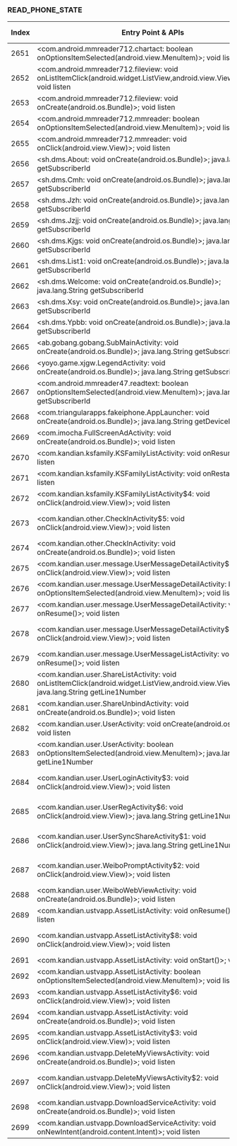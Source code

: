 ### READ_PHONE_STATE
| Index | Entry Point & APIs | Screen shot | Resource id | Label |
| ------------- | ------------- | ------------- |-------------|-------------|
| 2651 | <com.android.mmreader712.chartact: boolean onOptionsItemSelected(android.view.MenuItem)>; void listen | ![](D:\COSMOS\output\py\Drebin\VirusShare_Android_20130506\VirusShare_6246f477de5f06ad73a875737546029b\com.android.mmreader712.chartact.png) |  | |
| 2652 | <com.android.mmreader712.fileview: void onListItemClick(android.widget.ListView,android.view.View,int,long)>; void listen | ![](D:\COSMOS\output\py\Drebin\VirusShare_Android_20130506\VirusShare_6246f477de5f06ad73a875737546029b\com.android.mmreader712.fileview.png) |  | |
| 2653 | <com.android.mmreader712.fileview: void onCreate(android.os.Bundle)>; void listen | ![](D:\COSMOS\output\py\Drebin\VirusShare_Android_20130506\VirusShare_6246f477de5f06ad73a875737546029b\com.android.mmreader712.fileview.png) |  | |
| 2654 | <com.android.mmreader712.mmreader: boolean onOptionsItemSelected(android.view.MenuItem)>; void listen | ![](D:\COSMOS\output\py\Drebin\VirusShare_Android_20130506\VirusShare_6246f477de5f06ad73a875737546029b\com.android.mmreader712.mmreader.png) |  | |
| 2655 | <com.android.mmreader712.mmreader: void onClick(android.view.View)>; void listen | ![](D:\COSMOS\output\py\Drebin\VirusShare_Android_20130506\VirusShare_6246f477de5f06ad73a875737546029b\com.android.mmreader712.mmreader.png) |  | |
| 2656 | <sh.dms.About: void onCreate(android.os.Bundle)>; java.lang.String getSubscriberId | ![](D:\COSMOS\output\py\Drebin\VirusShare_Android_20130506\VirusShare_ada2618ae62961331bfa3c3825f69731\sh.dms.About.png) |  | |
| 2657 | <sh.dms.Cmh: void onCreate(android.os.Bundle)>; java.lang.String getSubscriberId | ![](D:\COSMOS\output\py\Drebin\VirusShare_Android_20130506\VirusShare_ada2618ae62961331bfa3c3825f69731\sh.dms.Cmh.png) |  | |
| 2658 | <sh.dms.Jzh: void onCreate(android.os.Bundle)>; java.lang.String getSubscriberId | ![](D:\COSMOS\output\py\Drebin\VirusShare_Android_20130506\VirusShare_ada2618ae62961331bfa3c3825f69731\sh.dms.Jzh.png) |  | |
| 2659 | <sh.dms.Jzjj: void onCreate(android.os.Bundle)>; java.lang.String getSubscriberId | ![](D:\COSMOS\output\py\Drebin\VirusShare_Android_20130506\VirusShare_ada2618ae62961331bfa3c3825f69731\sh.dms.Jzjj.png) |  | |
| 2660 | <sh.dms.Kjgs: void onCreate(android.os.Bundle)>; java.lang.String getSubscriberId | ![](D:\COSMOS\output\py\Drebin\VirusShare_Android_20130506\VirusShare_ada2618ae62961331bfa3c3825f69731\sh.dms.Kjgs.png) |  | |
| 2661 | <sh.dms.List1: void onCreate(android.os.Bundle)>; java.lang.String getSubscriberId | ![](D:\COSMOS\output\py\Drebin\VirusShare_Android_20130506\VirusShare_ada2618ae62961331bfa3c3825f69731\sh.dms.List1.png) |  | |
| 2662 | <sh.dms.Welcome: void onCreate(android.os.Bundle)>; java.lang.String getSubscriberId | ![](D:\COSMOS\output\py\Drebin\VirusShare_Android_20130506\VirusShare_ada2618ae62961331bfa3c3825f69731\sh.dms.Welcome.png) |  | |
| 2663 | <sh.dms.Xsy: void onCreate(android.os.Bundle)>; java.lang.String getSubscriberId | ![](D:\COSMOS\output\py\Drebin\VirusShare_Android_20130506\VirusShare_ada2618ae62961331bfa3c3825f69731\sh.dms.Xsy.png) |  | |
| 2664 | <sh.dms.Ypbb: void onCreate(android.os.Bundle)>; java.lang.String getSubscriberId | ![](D:\COSMOS\output\py\Drebin\VirusShare_Android_20130506\VirusShare_ada2618ae62961331bfa3c3825f69731\sh.dms.Ypbb.png) |  | |
| 2665 | <ab.gobang.gobang.SubMainActivity: void onCreate(android.os.Bundle)>; java.lang.String getSubscriberId | ![](D:\COSMOS\output\py\Drebin\VirusShare_Android_20130506\VirusShare_f0bba181c91e36c15431d0c278751042\ab.gobang.gobang.SubMainActivity.png) |  | |
| 2666 | <yoyo.game.xjgw.LegendActivity: void onCreate(android.os.Bundle)>; java.lang.String getSubscriberId | ![](D:\COSMOS\output\py\Drebin\VirusShare_Android_20130506\VirusShare_62aa2415da0b48973157465871d9efb7\yoyo.game.xjgw.LegendActivity.png) |  | |
| 2667 | <com.android.mmreader47.readtext: boolean onOptionsItemSelected(android.view.MenuItem)>; java.lang.String getSubscriberId | ![](D:\COSMOS\output\py\Drebin\VirusShare_Android_20130506\VirusShare_62fd454a0bdbaaa946e3365993252f82\com.android.mmreader47.readtext.png) |  | |
| 2668 | <com.triangularapps.fakeiphone.AppLauncher: void onCreate(android.os.Bundle)>; java.lang.String getDeviceId | ![](D:\COSMOS\output\py\Drebin\VirusShare_Android_20130506\VirusShare_7af6a6e8b7e944528ca015fd31b4252d\com.triangularapps.fakeiphone.AppLauncher.png) |  | |
| 2669 | <com.imocha.FullScreenAdActivity: void onCreate(android.os.Bundle)>; void listen | ![](D:\COSMOS\output\py\Drebin\VirusShare_Android_20130506\VirusShare_64595518b0417e4b57c5bdc7967aaf68\com.imocha.FullScreenAdActivity.png) |  | |
| 2670 | <com.kandian.ksfamily.KSFamilyListActivity: void onResume()>; void listen | ![](D:\COSMOS\output\py\Drebin\VirusShare_Android_20130506\VirusShare_64595518b0417e4b57c5bdc7967aaf68\com.kandian.ksfamily.KSFamilyListActivity.png) |  | |
| 2671 | <com.kandian.ksfamily.KSFamilyListActivity: void onRestart()>; void listen | ![](D:\COSMOS\output\py\Drebin\VirusShare_Android_20130506\VirusShare_64595518b0417e4b57c5bdc7967aaf68\com.kandian.ksfamily.KSFamilyListActivity.png) |  | |
| 2672 | <com.kandian.ksfamily.KSFamilyListActivity$4: void onClick(android.view.View)>; void listen | ![](D:\COSMOS\output\py\Drebin\VirusShare_Android_20130506\VirusShare_637d328bf48ec23d4f4ca2b09ec9b9c3\com.kandian.ksfamily.KSFamilyListActivity.png) |  | |
| 2673 | <com.kandian.other.CheckInActivity$5: void onClick(android.view.View)>; void listen | ![](D:\COSMOS\output\py\Drebin\VirusShare_Android_20130506\VirusShare_637d328bf48ec23d4f4ca2b09ec9b9c3\com.kandian.other.CheckInActivity.png) | {'2131361838': <sensitive_component.SensitiveComponent.SensitiveView object at 0x000001C6ADAC1978>} | |
| 2674 | <com.kandian.other.CheckInActivity: void onCreate(android.os.Bundle)>; void listen | ![](D:\COSMOS\output\py\Drebin\VirusShare_Android_20130506\VirusShare_637d328bf48ec23d4f4ca2b09ec9b9c3\com.kandian.other.CheckInActivity.png) |  | |
| 2675 | <com.kandian.user.message.UserMessageDetailActivity$2: void onClick(android.view.View)>; void listen | ![](D:\COSMOS\output\py\Drebin\VirusShare_Android_20130506\VirusShare_637d328bf48ec23d4f4ca2b09ec9b9c3\com.kandian.user.message.UserMessageDetailActivity.png) |  | |
| 2676 | <com.kandian.user.message.UserMessageDetailActivity: boolean onOptionsItemSelected(android.view.MenuItem)>; void listen | ![](D:\COSMOS\output\py\Drebin\VirusShare_Android_20130506\VirusShare_64595518b0417e4b57c5bdc7967aaf68\com.kandian.user.message.UserMessageDetailActivity.png) |  | |
| 2677 | <com.kandian.user.message.UserMessageDetailActivity: void onResume()>; void listen | ![](D:\COSMOS\output\py\Drebin\VirusShare_Android_20130506\VirusShare_64595518b0417e4b57c5bdc7967aaf68\com.kandian.user.message.UserMessageDetailActivity.png) |  | |
| 2678 | <com.kandian.user.message.UserMessageDetailActivity$3: void onClick(android.view.View)>; void listen | ![](D:\COSMOS\output\py\Drebin\VirusShare_Android_20130506\VirusShare_64595518b0417e4b57c5bdc7967aaf68\com.kandian.user.message.UserMessageDetailActivity.png) | {'2131361907': <sensitive_component.SensitiveComponent.SensitiveView object at 0x000001C6AD946240>} | |
| 2679 | <com.kandian.user.message.UserMessageListActivity: void onResume()>; void listen | ![](D:\COSMOS\output\py\Drebin\VirusShare_Android_20130506\VirusShare_64595518b0417e4b57c5bdc7967aaf68\com.kandian.user.message.UserMessageListActivity.png) |  | |
| 2680 | <com.kandian.user.ShareListActivity: void onListItemClick(android.widget.ListView,android.view.View,int,long)>; java.lang.String getLine1Number | ![](D:\COSMOS\output\py\Drebin\VirusShare_Android_20130506\VirusShare_6a5766a1c8804aad3310f7d3c26daa21\com.kandian.user.ShareListActivity.png) |  | |
| 2681 | <com.kandian.user.ShareUnbindActivity: void onCreate(android.os.Bundle)>; void listen | ![](D:\COSMOS\output\py\Drebin\VirusShare_Android_20130506\VirusShare_637d328bf48ec23d4f4ca2b09ec9b9c3\com.kandian.user.ShareUnbindActivity.png) |  | |
| 2682 | <com.kandian.user.UserActivity: void onCreate(android.os.Bundle)>; void listen | ![](D:\COSMOS\output\py\Drebin\VirusShare_Android_20130506\VirusShare_637d328bf48ec23d4f4ca2b09ec9b9c3\com.kandian.user.UserActivity.png) |  | |
| 2683 | <com.kandian.user.UserActivity: boolean onOptionsItemSelected(android.view.MenuItem)>; java.lang.String getLine1Number | ![](D:\COSMOS\output\py\Drebin\VirusShare_Android_20130506\VirusShare_6a5766a1c8804aad3310f7d3c26daa21\com.kandian.user.UserActivity.png) |  | |
| 2684 | <com.kandian.user.UserLoginActivity$3: void onClick(android.view.View)>; void listen | ![](D:\COSMOS\output\py\Drebin\VirusShare_Android_20130506\VirusShare_64595518b0417e4b57c5bdc7967aaf68\com.kandian.user.UserLoginActivity.png) | {'2131362013': <sensitive_component.SensitiveComponent.SensitiveView object at 0x000001C6AD01EEB8>} | |
| 2685 | <com.kandian.user.UserRegActivity$6: void onClick(android.view.View)>; java.lang.String getLine1Number | ![](D:\COSMOS\output\py\Drebin\VirusShare_Android_20130506\VirusShare_6a5766a1c8804aad3310f7d3c26daa21\com.kandian.user.UserRegActivity.png) | {'2131361915': <sensitive_component.SensitiveComponent.SensitiveView object at 0x000001C6AD52D7F0>} | |
| 2686 | <com.kandian.user.UserSyncShareActivity$1: void onClick(android.view.View)>; java.lang.String getLine1Number | ![](D:\COSMOS\output\py\Drebin\VirusShare_Android_20130506\VirusShare_6a5766a1c8804aad3310f7d3c26daa21\com.kandian.user.UserSyncShareActivity.png) | {'2131361926': <sensitive_component.SensitiveComponent.SensitiveView object at 0x000001C6AD016080>} | |
| 2687 | <com.kandian.user.WeiboPromptActivity$2: void onClick(android.view.View)>; void listen | ![](D:\COSMOS\output\py\Drebin\VirusShare_Android_20130506\VirusShare_64595518b0417e4b57c5bdc7967aaf68\com.kandian.user.WeiboPromptActivity.png) | {'2131362021': <sensitive_component.SensitiveComponent.SensitiveView object at 0x000001C6AD016EF0>} | |
| 2688 | <com.kandian.user.WeiboWebViewActivity: void onCreate(android.os.Bundle)>; void listen | ![](D:\COSMOS\output\py\Drebin\VirusShare_Android_20130506\VirusShare_64595518b0417e4b57c5bdc7967aaf68\com.kandian.user.WeiboWebViewActivity.png) |  | |
| 2689 | <com.kandian.ustvapp.AssetListActivity: void onResume()>; void listen | ![](D:\COSMOS\output\py\Drebin\VirusShare_Android_20130506\VirusShare_637d328bf48ec23d4f4ca2b09ec9b9c3\com.kandian.ustvapp.AssetListActivity.png) |  | |
| 2690 | <com.kandian.ustvapp.AssetListActivity$8: void onClick(android.view.View)>; void listen | ![](D:\COSMOS\output\py\Drebin\VirusShare_Android_20130506\VirusShare_637d328bf48ec23d4f4ca2b09ec9b9c3\com.kandian.ustvapp.AssetListActivity.png) | {'2131361821': <sensitive_component.SensitiveComponent.SensitiveView object at 0x000001C6AD4018D0>} | |
| 2691 | <com.kandian.ustvapp.AssetListActivity: void onStart()>; void listen | ![](D:\COSMOS\output\py\Drebin\VirusShare_Android_20130506\VirusShare_637d328bf48ec23d4f4ca2b09ec9b9c3\com.kandian.ustvapp.AssetListActivity.png) |  | |
| 2692 | <com.kandian.ustvapp.AssetListActivity: boolean onOptionsItemSelected(android.view.MenuItem)>; void listen | ![](D:\COSMOS\output\py\Drebin\VirusShare_Android_20130506\VirusShare_637d328bf48ec23d4f4ca2b09ec9b9c3\com.kandian.ustvapp.AssetListActivity.png) |  | |
| 2693 | <com.kandian.ustvapp.AssetListActivity$6: void onClick(android.view.View)>; void listen | ![](D:\COSMOS\output\py\Drebin\VirusShare_Android_20130506\VirusShare_637d328bf48ec23d4f4ca2b09ec9b9c3\com.kandian.ustvapp.AssetListActivity.png) |  | |
| 2694 | <com.kandian.ustvapp.AssetListActivity: void onCreate(android.os.Bundle)>; void listen | ![](D:\COSMOS\output\py\Drebin\VirusShare_Android_20130506\VirusShare_637d328bf48ec23d4f4ca2b09ec9b9c3\com.kandian.ustvapp.AssetListActivity.png) |  | |
| 2695 | <com.kandian.ustvapp.AssetListActivity$3: void onClick(android.view.View)>; void listen | ![](D:\COSMOS\output\py\Drebin\VirusShare_Android_20130506\VirusShare_637d328bf48ec23d4f4ca2b09ec9b9c3\com.kandian.ustvapp.AssetListActivity.png) |  | |
| 2696 | <com.kandian.ustvapp.DeleteMyViewsActivity: void onCreate(android.os.Bundle)>; void listen | ![](D:\COSMOS\output\py\Drebin\VirusShare_Android_20130506\VirusShare_637d328bf48ec23d4f4ca2b09ec9b9c3\com.kandian.ustvapp.DeleteMyViewsActivity.png) |  | |
| 2697 | <com.kandian.ustvapp.DeleteMyViewsActivity$2: void onClick(android.view.View)>; void listen | ![](D:\COSMOS\output\py\Drebin\VirusShare_Android_20130506\VirusShare_637d328bf48ec23d4f4ca2b09ec9b9c3\com.kandian.ustvapp.DeleteMyViewsActivity.png) | {'2131361852': <sensitive_component.SensitiveComponent.SensitiveView object at 0x000001C6AD7945F8>} | |
| 2698 | <com.kandian.ustvapp.DownloadServiceActivity: void onCreate(android.os.Bundle)>; void listen | ![](D:\COSMOS\output\py\Drebin\VirusShare_Android_20130506\VirusShare_637d328bf48ec23d4f4ca2b09ec9b9c3\com.kandian.ustvapp.DownloadServiceActivity.png) |  | |
| 2699 | <com.kandian.ustvapp.DownloadServiceActivity: void onNewIntent(android.content.Intent)>; void listen | ![](D:\COSMOS\output\py\Drebin\VirusShare_Android_20130506\VirusShare_637d328bf48ec23d4f4ca2b09ec9b9c3\com.kandian.ustvapp.DownloadServiceActivity.png) |  | |
